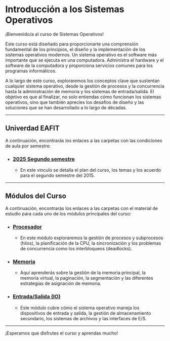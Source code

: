 # Introducción a los Sistemas Operativos

¡Bienvenido/a al curso de Sistemas Operativos!

Este curso está diseñado para proporcionarte una comprensión fundamental de los principios, el diseño y la implementación de los sistemas operativos modernos. Un sistema operativo es el software más importante que se ejecuta en una computadora. Administra el hardware y el software de la computadora y proporciona servicios comunes para los programas informáticos.

A lo largo de este curso, exploraremos los conceptos clave que sustentan cualquier sistema operativo, desde la gestión de procesos y la concurrencia hasta la administración de memoria y los sistemas de entrada/salida. El objetivo es que al finalizar, no solo entiendas cómo funcionan los sistemas operativos, sino que también aprecies los desafíos de diseño y las soluciones que se han desarrollado a lo largo de décadas.

---

## Univerdad EAFIT
A continuación, encontrarás los enlaces a las carpetas con las condiciones de aula por semestre:

* ### [2025 Segundo semestre](./plan_aula/2025/programa.md)
    * En este vinculo se detalla el plan del curso, los temas y los acuerdo para el segundo semestre del 2015.

---

## Módulos del Curso

A continuación, encontrarás los enlaces a las carpetas con el material de estudio para cada uno de los módulos principales del curso:

* ### [Procesador](./Procesador/)
    * En este módulo exploraremos la gestión de procesos y subprocesos (hilos), la planificación de la CPU, la sincronización y los problemas de concurrencia como los interbloqueos (deadlocks).

* ### [Memoria](./Memoria/)
    * Aquí aprenderás sobre la gestión de la memoria principal, la memoria virtual, la paginación, la segmentación y las diferentes estrategias de asignación de memoria.

* ### [Entrada/Salida (IO)](./IO/)
    * Este módulo cubre cómo el sistema operativo maneja los dispositivos de entrada y salida, la gestión de almacenamiento secundario, los sistemas de archivos y las interfaces de E/S.

---

¡Esperamos que disfrutes el curso y aprendas mucho!
